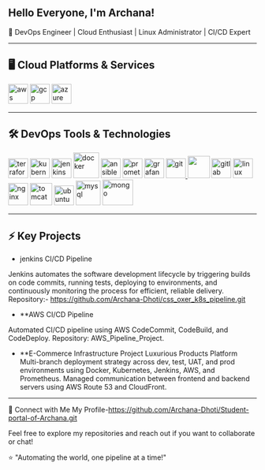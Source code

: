 ## Hello Everyone, I'm Archana!

🚀 DevOps Engineer | Cloud Enthusiast | Linux Administrator | CI/CD Expert

***
## 🖥️ Cloud Platforms & Services

<p align="left"> <a href="https://github.com/Archana-Dhoti/AWS_Pipeline_Project.git" target="_blank"> <img src="https://www.vectorlogo.zone/logos/amazon_aws/amazon_aws-icon.svg" alt="aws" width="40" height="40"/></a> <a href="https://cloud.google.com/" target="_blank"> <img src="https://www.vectorlogo.zone/logos/google_cloud/google_cloud-icon.svg" alt="gcp" width="40" height="40"/></a> <a href="https://azure.microsoft.com/" target="_blank"> <img src="https://www.vectorlogo.zone/logos/microsoft_azure/microsoft_azure-icon.svg" alt="azure" width="40" height="40"/></a> </p>

***
## 🛠️ DevOps Tools & Technologies

<a href="https://github.com/Archana-Dhoti/Terraform.git" target="_blank"> <img src="https://www.vectorlogo.zone/logos/terraformio/terraformio-icon.svg" alt="terraform" width="40" height="40"/></a> <a href="https://github.com/Archana-Dhoti/K8s_3Teir_StudentApp_Project.git" target="_blank"> <img src="https://www.vectorlogo.zone/logos/kubernetes/kubernetes-icon.svg" alt="kubernetes" width="40" height="40"/></a> <a href="https://github.com/Archana-Dhoti/Jenkins.git" target="_blank"> <img src="https://www.vectorlogo.zone/logos/jenkins/jenkins-icon.svg" alt="jenkins" width="40" height="40"/></a> <a href="https://github.com/Archana-Dhoti/Docker.git" target="_blank"> <img src="https://www.vectorlogo.zone/logos/docker/docker-icon.svg" alt="docker" width="52" height="52"/></a> <a href="https://github.com/Archana-Dhoti/Ansible.git" target="_blank"> <img src="https://www.vectorlogo.zone/logos/ansible/ansible-icon.svg" alt="ansible" width="40" height="40"/></a> <a href="https://github.com/Archana-Dhoti/Prometheus-Grafana.git" target="_blank"> <img src="https://www.vectorlogo.zone/logos/prometheusio/prometheusio-icon.svg" alt="prometheus" width="40" height="40"/></a> <a href="https://github.com/Archana-Dhoti/Prometheus-Grafana.git" target="_blank"> <img src="https://www.vectorlogo.zone/logos/grafana/grafana-icon.svg" alt="grafana" width="40" height="40"/></a> <a href="https://git-scm.com/" target="_blank"> <img src="https://www.vectorlogo.zone/logos/git-scm/git-scm-icon.svg" alt="git" width="40" height="40"/> </a> <a href="https://github.com/Archana-Dhoti/Docker.git/" target="_blank"> <img src="https://www.vectorlogo.zone/logos/github/github-icon.svg" width="45" height="45"/></a> <a href="https://github.com/Archana-Dhoti/GitLab_CI-Cd_Project.git" target="_blank"> <img src="https://www.vectorlogo.zone/logos/gitlab/gitlab-icon.svg" alt="gitlab" width="40" height="40"/></a> <a href="https://www.linux.org/" target="_blank"> <img src="https://www.vectorlogo.zone/logos/linux/linux-icon.svg" alt="linux" width="40" height="40"/> </a> <a href="https://nginx.org/en/" target="_blank"> <img src="https://www.vectorlogo.zone/logos/nginx/nginx-icon.svg" alt="nginx" width="40" height="45"/></a> <a href="https://tomcat.apache.org/" target="_blank"> <img src="https://www.vectorlogo.zone/logos/apache_tomcat/apache_tomcat-icon.svg" alt="tomcat" width="45" height="45"/></a> <a href="https://ubuntu.com/" target="_blank"> <img src="https://www.vectorlogo.zone/logos/ubuntu/ubuntu-icon.svg" alt="ubuntu" width="40" height="40"/></a> <a href="https://github.com/Archana-Dhoti/K8s_3Teir_StudentApp_Project.git" target="_blank"> <img src="https://www.vectorlogo.zone/logos/mysql/mysql-official.svg" alt="mysql" width="50" height="50"/></a> <a href="https://www.mongodb.com/" target="_blank"> <img src="https://www.vectorlogo.zone/logos/mongodb/mongodb-ar21.svg" alt="mongo" width="62" height="52"/></a>

***
## ⚡ Key Projects
- jenkins CI/CD Pipeline

Jenkins automates the software development lifecycle by triggering builds on code commits, running tests, deploying to environments, and continuously monitoring the process for efficient, reliable delivery.
Repository:- https://github.com/Archana-Dhoti/css_oxer_k8s_pipeline.git

- **AWS CI/CD Pipeline

Automated CI/CD pipeline using AWS CodeCommit, CodeBuild, and CodeDeploy. Repository: AWS_Pipeline_Project.

- **E-Commerce Infrastructure Project
Luxurious Products Platform Multi-branch deployment strategy across dev, test, UAT, and prod environments using Docker, Kubernetes, Jenkins, AWS, and Prometheus. Managed communication between frontend and backend servers using AWS Route 53 and CloudFront.

***
🔗 Connect with Me
My Profile-https://github.com/Archana-Dhoti/Student-portal-of-Archana.git

Feel free to explore my repositories and reach out if you want to collaborate or chat!

⭐️ "Automating the world, one pipeline at a time!"
